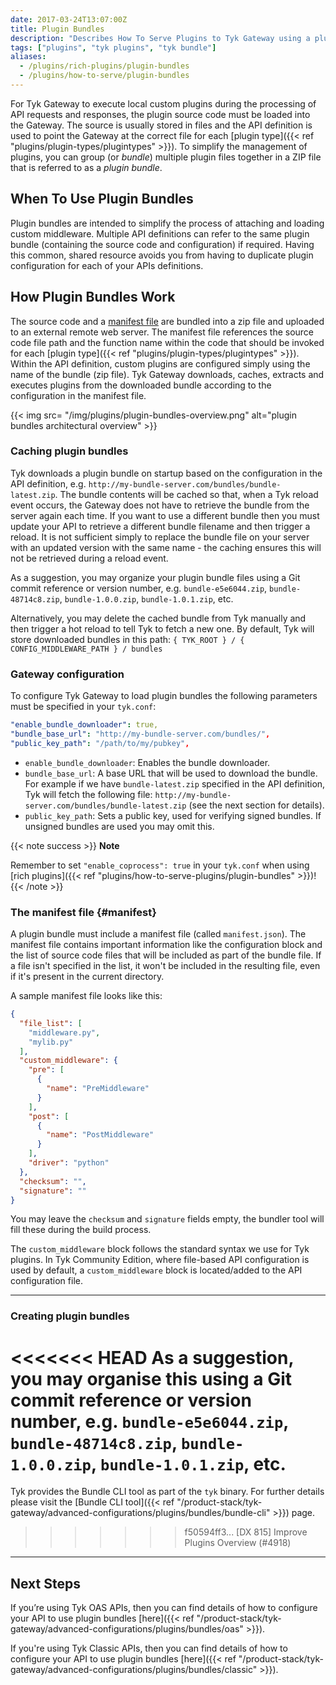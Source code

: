 ```yaml
---
date: 2017-03-24T13:07:00Z
title: Plugin Bundles
description: "Describes How To Serve Plugins to Tyk Gateway using a plugin server"
tags: ["plugins", "tyk plugins", "tyk bundle"]
aliases:
  - /plugins/rich-plugins/plugin-bundles
  - /plugins/how-to-serve/plugin-bundles
---
```


For Tyk Gateway to execute local custom plugins during the processing of API requests and responses, the plugin source code must be loaded into the Gateway. The source is usually stored in files and the API definition is used to point the Gateway at the correct file for each [plugin type]({{< ref "plugins/plugin-types/plugintypes" >}}). To simplify the management of plugins, you can group (or *bundle*) multiple plugin files together in a ZIP file that is referred to as a *plugin bundle*.

## When To Use Plugin Bundles

Plugin bundles are intended to simplify the process of attaching and loading custom middleware. Multiple API definitions can refer to the same plugin bundle (containing the source code and configuration) if required. Having this common, shared resource avoids you from having to duplicate plugin configuration for each of your APIs definitions. 

## How Plugin Bundles Work

The source code and a [manifest file](#manifest) are bundled into a zip file and uploaded to an external remote web server. The manifest file references the source code file path and the function name within the code that should be invoked for each [plugin type]({{< ref "plugins/plugin-types/plugintypes" >}}). Within the API definition, custom plugins are configured simply using the name of the bundle (zip file). Tyk Gateway downloads, caches, extracts and executes plugins from the downloaded bundle according to the configuration in the manifest file. 

{{< img src= "/img/plugins/plugin-bundles-overview.png" alt="plugin bundles architectural overview" >}}

### Caching plugin bundles

Tyk downloads a plugin bundle on startup based on the configuration in the API definition, e.g. `http://my-bundle-server.com/bundles/bundle-latest.zip`. The bundle contents will be cached so that, when a Tyk reload event occurs, the Gateway does not have to retrieve the bundle from the server again each time. If you want to use a different bundle then you must update your API to retrieve a different bundle filename and then trigger a reload. It is not sufficient simply to replace the bundle file on your server with an updated version with the same name - the caching ensures this will not be retrieved during a reload event.

As a suggestion, you may organize your plugin bundle files using a Git commit reference or version number, e.g. `bundle-e5e6044.zip`, `bundle-48714c8.zip`, `bundle-1.0.0.zip`, `bundle-1.0.1.zip`, etc.

Alternatively, you may delete the cached bundle from Tyk manually and then trigger a hot reload to tell Tyk to fetch a new one.  By default, Tyk will store downloaded bundles in this path:
`{ TYK_ROOT } / { CONFIG_MIDDLEWARE_PATH } / bundles`

### Gateway configuration

To configure Tyk Gateway to load plugin bundles the following parameters must be specified in your `tyk.conf`:

```yaml
"enable_bundle_downloader": true,
"bundle_base_url": "http://my-bundle-server.com/bundles/",
"public_key_path": "/path/to/my/pubkey",
```

- `enable_bundle_downloader`: Enables the bundle downloader.
- `bundle_base_url`: A base URL that will be used to download the bundle. For example if we have `bundle-latest.zip` specified in the API definition, Tyk will fetch the following file: `http://my-bundle-server.com/bundles/bundle-latest.zip` (see the next section for details).
-  `public_key_path`: Sets a public key, used for verifying signed bundles. If unsigned bundles are used you may omit this.

{{< note success >}}
**Note**  

Remember to set `"enable_coprocess": true` in your `tyk.conf` when using [rich plugins]({{< ref "plugins/how-to-serve-plugins/plugin-bundles" >}})!
{{< /note >}}

### The manifest file {#manifest}

A plugin bundle must include a manifest file (called `manifest.json`). The manifest file contains important information like the configuration block and the list of source code files that will be included as part of the bundle file. If a file isn't specified in the list, it won't be included in the resulting file, even if it's present in the current directory.

A sample manifest file looks like this:

```json
{
  "file_list": [
    "middleware.py",
    "mylib.py"
  ],
  "custom_middleware": {
    "pre": [
      {
        "name": "PreMiddleware"
      }
    ],
    "post": [
      {
        "name": "PostMiddleware"
      }
    ],
    "driver": "python"
  },
  "checksum": "",
  "signature": ""
}
```

You may leave the `checksum` and `signature` fields empty, the bundler tool will fill these during the build process.

The `custom_middleware` block follows the standard syntax we use for Tyk plugins. In Tyk Community Edition, where file-based API configuration is used by default, a `custom_middleware` block is located/added to the API configuration file.

---

### Creating plugin bundles

<<<<<<< HEAD
As a suggestion, you may organise this using a Git commit reference or version number, e.g. `bundle-e5e6044.zip`, `bundle-48714c8.zip`, `bundle-1.0.0.zip`, `bundle-1.0.1.zip`, etc.
=======
Tyk provides the Bundle CLI tool as part of the `tyk` binary. For further details please visit the [Bundle CLI tool]({{< ref "/product-stack/tyk-gateway/advanced-configurations/plugins/bundles/bundle-cli" >}}) page.
>>>>>>> f50594ff3... [DX 815] Improve Plugins Overview (#4918)

---

## Next Steps

If you’re using Tyk OAS APIs, then you can find details of how to configure your API to use plugin bundles [here]({{< ref "/product-stack/tyk-gateway/advanced-configurations/plugins/bundles/oas" >}}).

If you're using Tyk Classic APIs, then you can find details of how to configure your API to use plugin bundles [here]({{< ref "/product-stack/tyk-gateway/advanced-configurations/plugins/bundles/classic" >}}).